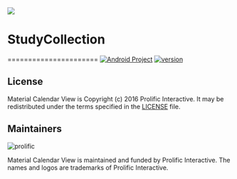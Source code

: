 <img src="/images/wow.png"/>

# StudyCollection
======================
[![Android Project](https://img.shields.io/badge/Android%20Project-StudyCollection-brightgreen.svg)](https://github.com/fudiandong/StudyCollection) [![version](https://img.shields.io/badge/version-v1.0.0-orange.svg)](https://github.com/fudiandong/StudyCollection)

## License

Material Calendar View is Copyright (c) 2016 Prolific Interactive. It may be redistributed under the terms specified in the [LICENSE] file.

[LICENSE]: /LICENSE

## Maintainers

![prolific](https://s3.amazonaws.com/prolificsitestaging/logos/Prolific_Logo_Full_Color.png)

Material Calendar View is maintained and funded by Prolific Interactive. The names and logos are trademarks of Prolific Interactive.
